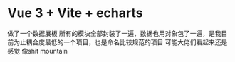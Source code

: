 # Vue 3 + Vite + echarts

做了一个数据展板
所有的模块全部封装了一遍，数据也用对象包了一遍，是我目前为止耦合度最低的一个项目，也是命名比较规范的项目
可能大佬们看起来还是感觉 像shit mountain

